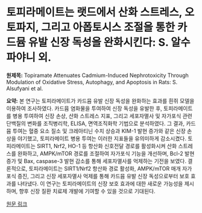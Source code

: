 # 토피라메이트는 랫드에서 산화 스트레스, 오토파지, 그리고 아폽토시스 조절을 통한 카드뮴 유발 신장 독성을 완화시킨다: S. 알수파야니 외.

**원제목:** Topiramate Attenuates Cadmium-Induced Nephrotoxicity Through Modulation of Oxidative Stress, Autophagy, and Apoptosis in Rats: S. Alsufyani et al.

**요약:** 본 연구는 토피라메이트가 카드뮴 유발 신장 독성을 완화하는 효과를 흰쥐 모델을 이용하여 조사하였다.  카드뮴 염화물을 투여하여 신장 독성을 유발한 후, 토피라메이트를 병용 투여하여 신장 손상, 산화 스트레스 지표, 그리고 세포자멸사 및 자가포식 관련 단백질의 변화를 조직병리학, ELISA, 면역조직화학 기법으로 분석하였다. 그 결과, 카드뮴 투여는 혈중 요소 질소 및 크레아티닌 수치 상승과 KIM-1 발현 증가와 같은 신장 손상을 야기했고, 토피라메이트 병용 투여는 이러한 지표들을 유의미하게 감소시켰다.  토피라메이트는 SIRT1, Nrf2, HO-1 등 항산화 신호전달 경로를 활성화시켜 산화 스트레스를 완화하고, AMPK/mTOR 경로를 조절하여 자가포식 기능을 개선하며, Bcl-2 발현 증가 및 Bax, caspase-3 발현 감소를 통해 세포자멸사를 억제하는 기전을 보였다.  결론적으로, 토피라메이트는 SIRT1/Nrf2 항산화 경로 활성화, AMPK/mTOR 매개 자가포식 증진, 그리고 신장 세포자멸사 억제를 통해 카드뮴 유발 신장 독성으로부터 보호 효과를 나타냈다.  이 연구는 토피라메이트의 신장 보호 효과에 대한 새로운 가능성을 제시하며, 향후 신장 질환 치료제 개발에 기여할 수 있을 것으로 기대된다.

[원문 링크](https://link.springer.com/article/10.1007/s12011-025-04736-5)

